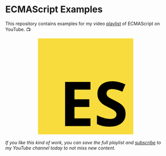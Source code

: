# ECMAScript Examples

This repository contains examples for my video [playlist](https://bit.ly/ecmascript-playlist) of ECMAScript on YouTube. 📺

<p align="center">
  <img src="https://github.com/nitayneeman/ecmascript-examples/blob/master/logo.png?raw=true" width="300" alt="Logo">
</p>

_If you like this kind of work, you can save the full playlist and [subscribe](https://www.youtube.com/redirect?q=https%3A%2F%2Fbit.ly%2Fsubscribe-to-my-channel-today&redir_token=QUFFLUhqbHBaaUd0M3R1YU5zVERfdlVFdTRBVkRfam9Wd3xBQ3Jtc0tsbXBkNjE0dV8zdU5TMjhTSE9fM1E3Q0d3elZPYUpUNEJCcUw2SzVnTmJxM2taamkwTmxUSWh1aWpsNkdvVmhZTnhldHBDSExrRk5TYmZSRnZXYVNXeTEtQzFOVXk5bDZQeVdUNFNTUFdFZmxHeW5MSQ%3D%3D&v=P5mMDl9stJg&event=video_description) to my YouTube channel today to not miss new content._

